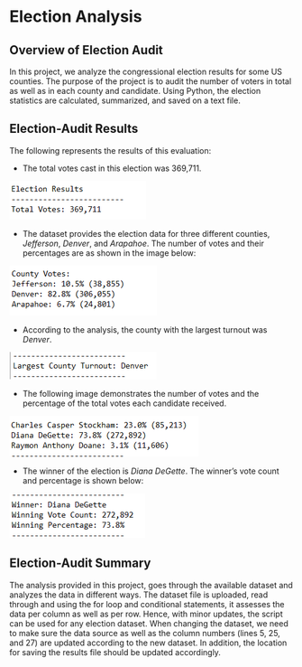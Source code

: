 # Election Analysis

## **Overview of Election Audit**
In this project, we analyze the congressional election results for some US counties. The purpose of the project is to audit the number of voters in total as well as in each county and candidate. Using Python, the election statistics are calculated, summarized, and saved on a text file.

## **Election-Audit Results**
The following represents the results of this evaluation:

* The total votes cast in this election was 369,711.

![total_votes.png](https://github.com/zkt2018/Election_Analysis/blob/main/images/total_votes.png)

* The dataset provides the election data for three different counties, *Jefferson*, *Denver*, and *Arapahoe*. The number of votes and their percentages are as shown in the image below:
	
![Votes_per_county.png](https://github.com/zkt2018/Election_Analysis/blob/main/images/votes_per_county.png)
	
* According to the analysis, the county with the largest turnout was *Denver*.

![largest_county.png](https://github.com/zkt2018/Election_Analysis/blob/main/images/largest_county.png)

* The following image demonstrates the number of votes and the percentage of the total votes each candidate received.

![votes_per_candidate.png](https://github.com/zkt2018/Election_Analysis/blob/main/images/votes_per_candidate.png)

* The winner of the election is *Diana DeGette*. The winner’s vote count and percentage is shown below:
	
![winner_candidate.png](https://github.com/zkt2018/Election_Analysis/blob/main/images/winner_candidate.png)
 
## **Election-Audit Summary**
The analysis provided in this project, goes through the available dataset and analyzes the data in different ways. The dataset file is uploaded, read through and using the for loop and conditional statements, it assesses the data per column as well as per row. Hence, with minor updates, the script can be used for any election dataset. When changing the dataset, we need to make sure the data source as well as the column numbers (lines 5, 25, and 27) are updated according to the new dataset. In addition, the location for saving the results file should be updated accordingly.
